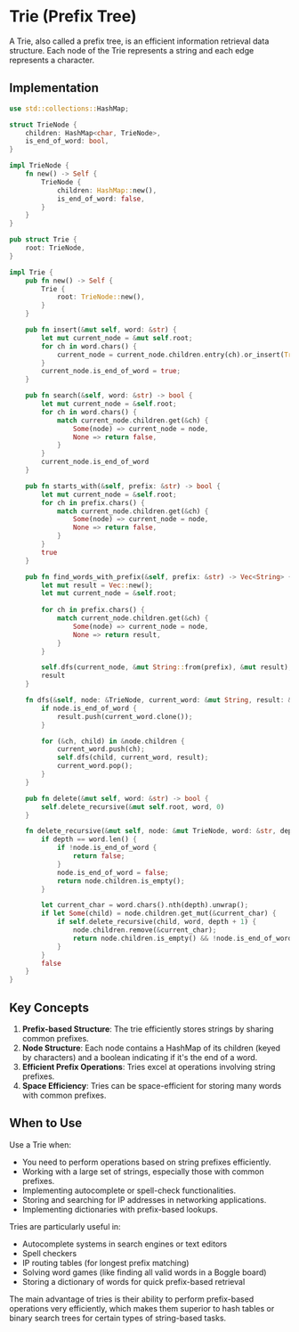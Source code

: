 # Trie (Prefix Tree)

A Trie, also called a prefix tree, is an efficient information retrieval data structure. Each node of the Trie represents a string and each edge represents a character.

## Implementation

```rust
use std::collections::HashMap;

struct TrieNode {
    children: HashMap<char, TrieNode>,
    is_end_of_word: bool,
}

impl TrieNode {
    fn new() -> Self {
        TrieNode {
            children: HashMap::new(),
            is_end_of_word: false,
        }
    }
}

pub struct Trie {
    root: TrieNode,
}

impl Trie {
    pub fn new() -> Self {
        Trie {
            root: TrieNode::new(),
        }
    }

    pub fn insert(&mut self, word: &str) {
        let mut current_node = &mut self.root;
        for ch in word.chars() {
            current_node = current_node.children.entry(ch).or_insert(TrieNode::new());
        }
        current_node.is_end_of_word = true;
    }

    pub fn search(&self, word: &str) -> bool {
        let mut current_node = &self.root;
        for ch in word.chars() {
            match current_node.children.get(&ch) {
                Some(node) => current_node = node,
                None => return false,
            }
        }
        current_node.is_end_of_word
    }

    pub fn starts_with(&self, prefix: &str) -> bool {
        let mut current_node = &self.root;
        for ch in prefix.chars() {
            match current_node.children.get(&ch) {
                Some(node) => current_node = node,
                None => return false,
            }
        }
        true
    }

    pub fn find_words_with_prefix(&self, prefix: &str) -> Vec<String> {
        let mut result = Vec::new();
        let mut current_node = &self.root;
        
        for ch in prefix.chars() {
            match current_node.children.get(&ch) {
                Some(node) => current_node = node,
                None => return result,
            }
        }

        self.dfs(current_node, &mut String::from(prefix), &mut result);
        result
    }

    fn dfs(&self, node: &TrieNode, current_word: &mut String, result: &mut Vec<String>) {
        if node.is_end_of_word {
            result.push(current_word.clone());
        }

        for (&ch, child) in &node.children {
            current_word.push(ch);
            self.dfs(child, current_word, result);
            current_word.pop();
        }
    }

    pub fn delete(&mut self, word: &str) -> bool {
        self.delete_recursive(&mut self.root, word, 0)
    }

    fn delete_recursive(&mut self, node: &mut TrieNode, word: &str, depth: usize) -> bool {
        if depth == word.len() {
            if !node.is_end_of_word {
                return false;
            }
            node.is_end_of_word = false;
            return node.children.is_empty();
        }

        let current_char = word.chars().nth(depth).unwrap();
        if let Some(child) = node.children.get_mut(&current_char) {
            if self.delete_recursive(child, word, depth + 1) {
                node.children.remove(&current_char);
                return node.children.is_empty() && !node.is_end_of_word;
            }
        }
        false
    }
}
```

## Key Concepts

1. **Prefix-based Structure**: The trie efficiently stores strings by sharing common prefixes.
2. **Node Structure**: Each node contains a HashMap of its children (keyed by characters) and a boolean indicating if it's the end of a word.
3. **Efficient Prefix Operations**: Tries excel at operations involving string prefixes.
4. **Space Efficiency**: Tries can be space-efficient for storing many words with common prefixes.

## When to Use

Use a Trie when:

- You need to perform operations based on string prefixes efficiently.
- Working with a large set of strings, especially those with common prefixes.
- Implementing autocomplete or spell-check functionalities.
- Storing and searching for IP addresses in networking applications.
- Implementing dictionaries with prefix-based lookups.

Tries are particularly useful in:

- Autocomplete systems in search engines or text editors
- Spell checkers
- IP routing tables (for longest prefix matching)
- Solving word games (like finding all valid words in a Boggle board)
- Storing a dictionary of words for quick prefix-based retrieval

The main advantage of tries is their ability to perform prefix-based operations very efficiently, which makes them superior to hash tables or binary search trees for certain types of string-based tasks.
